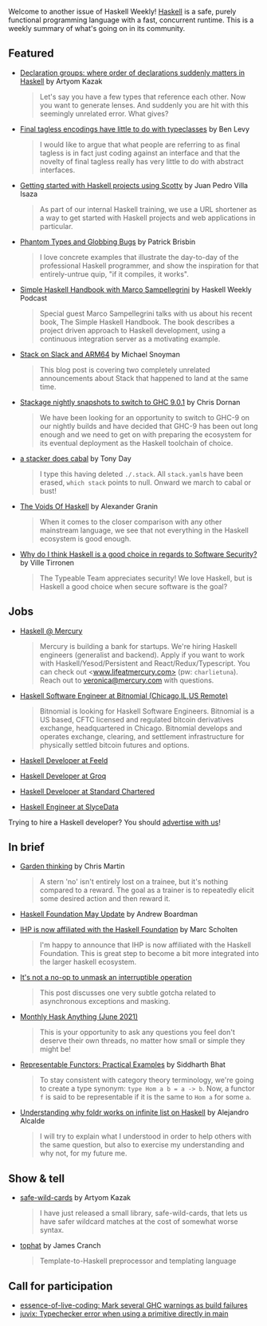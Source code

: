 Welcome to another issue of Haskell Weekly!
[Haskell](https://www.haskell.org) is a safe, purely functional programming language with a fast, concurrent runtime.
This is a weekly summary of what's going on in its community.

## Featured

- [Declaration groups: where order of declarations suddenly matters in Haskell](https://blog.monadfix.com/th-groups) by Artyom Kazak
  > Let's say you have a few types that reference each other. Now you want to generate lenses. And suddenly you are hit with this seemingly unrelated error. What gives?

- [Final tagless encodings have little to do with typeclasses](https://www.foxhound.systems/blog/final-tagless/) by Ben Levy
  > I would like to argue that what people are referring to as final tagless is in fact just coding against an interface and that the novelty of final tagless really has very little to do with abstract interfaces.

- [Getting started with Haskell projects using Scotty](https://www.stackbuilders.com/tutorials/haskell/getting-started-with-haskell-projects-using-scotty/) by Juan Pedro Villa Isaza
  > As part of our internal Haskell training, we use a URL shortener as a way to get started with Haskell projects and web applications in particular.

- [Phantom Types and Globbing Bugs](https://pbrisbin.com/posts/phantom-types-and-globbing-bugs/) by Patrick Brisbin
  > I love concrete examples that illustrate the day-to-day of the professional Haskell programmer, and show the inspiration for that entirely-untrue quip, "if it compiles, it works".

- [Simple Haskell Handbook with Marco Sampellegrini](https://haskellweekly.news/episode/47.html) by Haskell Weekly Podcast
  > Special guest Marco Sampellegrini talks with us about his recent book, The Simple Haskell Handbook. The book describes a project driven approach to Haskell development, using a continuous integration server as a motivating example.

- [Stack on Slack and ARM64](https://www.snoyman.com/blog/2021/05/stack-slack-arm/) by Michael Snoyman
  > This blog post is covering two completely unrelated announcements about Stack that happened to land at the same time.

- [Stackage nightly snapshots to switch to GHC 9.0.1](https://www.stackage.org/blog/2021/05/2021-05-29-upcomming-ghc-9-on-nightlies) by Chris Dornan
  > We have been looking for an opportunity to switch to GHC-9 on our nightly builds and have decided that GHC-9 has been out long enough and we need to get on with preparing the ecosystem for its eventual deployment as the Haskell toolchain of choice.

- [a stacker does cabal](https://tonyday567.github.io/posts/burning/) by Tony Day
  > I type this having deleted `./.stack`. All `stack.yaml`s have been erased, `which stack` points to null. Onward we march to cabal or bust!

- [The Voids Of Haskell](https://github.com/graninas/The-Voids-Of-Haskell/tree/9b401e33af37f991dcb3ab2eedc023661237d845) by Alexander Granin
  > When it comes to the closer comparison with any other mainstream language, we see that not everything in the Haskell ecosystem is good enough.

- [Why do I think Haskell is a good choice in regards to Software Security?](https://blog.typeable.io/posts/2021-05-31-haskell-security.html) by Ville Tirronen
  > The Typeable Team appreciates security! We love Haskell, but is Haskell a good choice when secure software is the goal?

## Jobs

<!-- Runs from 2021-04-22 to 2021-06-24. -->
- [Haskell @ Mercury](https://mercury.com/jobs/generalist-engineer)
  > Mercury is building a bank for startups. We're hiring Haskell engineers (generalist and backend). Apply if you want to work with Haskell/Yesod/Persistent and React/Redux/Typescript. You can check out <www.lifeatmercury.com> (pw: `charlietuna`). Reach out to <veronica@mercury.com> with questions.

<!-- Runs from 2021-05-20 to 2021-06-10. -->
- [Haskell Software Engineer at Bitnomial (Chicago,IL,US Remote)](https://bitnomial.com/jobs/)
  > Bitnomial is looking for Haskell Software Engineers. Bitnomial is a US based, CFTC licensed and regulated bitcoin derivatives exchange, headquartered in Chicago. Bitnomial develops and operates exchange, clearing, and settlement infrastructure for physically settled bitcoin futures and options.

- [Haskell Developer at Feeld](https://np.reddit.com/r/haskell/comments/nm3azc/job_heya_rhaskell_feeld_is_hiring_100_remote/)

- [Haskell Developer at Groq](https://np.reddit.com/r/haskell/comments/nmh80n/job_groq_is_hiring/)

- [Haskell Developer at Standard Chartered](https://np.reddit.com/r/haskell/comments/nn11sm/haskell_job_in_the_uk_with_standard_chartered/)

- [Haskell Engineer at SlyceData](https://np.reddit.com/r/haskell/comments/nn0x25/job_slycedata_is_hiring_haskellers/)

Trying to hire a Haskell developer?
You should [advertise with us](https://haskellweekly.news/advertising.html)!

## In brief

- [Garden thinking](https://chris-martin.org/2021/garden-thinking) by Chris Martin
  > A stern 'no' isn't entirely lost on a trainee, but it's nothing compared to a reward. The goal as a trainer is to repeatedly elicit some desired action and then reward it.

- [Haskell Foundation May Update](https://discourse.haskell.org/t/haskell-foundation-may-update/2567?u=taylorfausak) by Andrew Boardman

- [IHP is now affiliated with the Haskell Foundation](https://ihp.digitallyinduced.com/ShowPost?postId=61330a2d-1b66-4aa3-8f46-d75373b37def) by Marc Scholten
  > I'm happy to announce that IHP is now affiliated with the Haskell Foundation. This is great step to become a bit more integrated into the larger haskell ecosystem.

- [It's not a no-op to unmask an interruptible operation](https://github.com/effectfully-ou/sketches/tree/a2db26a23946e816d010549f3cf5fe7be58d775d/restore-interruptible)
  > This post discusses one very subtle gotcha related to asynchronous exceptions and masking.

- [Monthly Hask Anything (June 2021)](https://np.reddit.com/r/haskell/comments/nqjp2c/monthly_hask_anything_june_2021/)
  > This is your opportunity to ask any questions you feel don't deserve their own threads, no matter how small or simple they might be!

- [Representable Functors: Practical Examples](https://functional.works-hub.com/learn/representable-functors-by-example-6c5c0) by Siddharth Bhat
  > To stay consistent with category theory terminology, we're going to create a type synonym: `type Hom a b = a -> b`. Now, a functor `f` is said to be representable if it is the same to `Hom a` for some `a`.

- [Understanding why foldr works on infinite list on Haskell](https://elbauldelprogramador.com/org-posts/foldr-infinite-list-haskell.html) by Alejandro Alcalde
  > I will try to explain what I understood in order to help others with the same question, but also to exercise my understanding and why not, for my future me.

## Show & tell

- [safe-wild-cards](https://blog.monadfix.com/safe-wild-cards) by Artyom Kazak
  > I have just released a small library, safe-wild-cards, that lets us have safer wildcard matches at the cost of somewhat worse syntax.

- [tophat](https://hackage.haskell.org/package/tophat-1.0.0.0) by James Cranch
  > Template-to-Haskell preprocessor and templating language

## Call for participation

-   [essence-of-live-coding: Mark several GHC warnings as build failures](https://github.com/turion/essence-of-live-coding/issues/64)
-   [juvix: Typechecker error when using a primitive directly in main](https://github.com/heliaxdev/juvix/issues/799)
